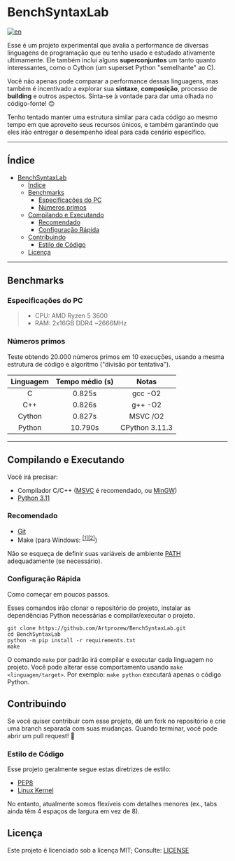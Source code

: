 # BenchSyntaxLab

[![en](https://img.shields.io/badge/lang-en-blue
)](https://github.com/Artprozew/BenchSyntaxLab/blob/main/README.md)

Esse é um projeto experimental que avalia a performance de diversas linguagens de programação que eu tenho usado e estudado ativamente ultimamente. Ele também inclui alguns **superconjuntos** um tanto quanto interessantes, como o Cython (um superset Python "semelhante" ao C).

Você não apenas pode comparar a performance dessas linguagens, mas também é incentivado a explorar sua **sintaxe**, **composição**, processo de **building** e outros aspectos. Sinta-se à vontade para dar uma olhada no código-fonte! 😊

Tenho tentado manter uma estrutura similar para cada código ao mesmo tempo em que aproveito seus recursos únicos, e também garantindo que eles irão entregar o desempenho ideal para cada cenário específico.

---

## Índice

- [BenchSyntaxLab](#benchsyntaxlab)
  - [Índice](#índice)
  - [Benchmarks](#benchmarks)
    - [Especificações do PC](#especificações-do-pc)
    - [Números primos](#números-primos)
  - [Compilando e Executando](#compilando-e-executando)
    - [Recomendado](#recomendado)
    - [Configuração Rápida](#configuração-rápida)
  - [Contribuindo](#contribuindo)
    - [Estilo de Código](#estilo-de-código)
  - [Licença](#licença)

---

## Benchmarks

### Especificações do PC

> - CPU: AMD Ryzen 5 3600
> - RAM: 2x16GB DDR4 ~2666MHz

### Números primos

Teste obtendo 20.000 números primos em 10 execuções, usando a mesma estrutura de código e algoritmo ("divisão por tentativa").

| Linguagem     | Tempo médio (s)  | Notas          |
|:------------: | :--------------: | :-------------:|
| C             | 0.825s           | gcc -O2        |
| C++           | 0.826s           | g++ -O2        |
| Cython        | 0.827s           | MSVC /O2       |
| Python        | 10.790s          | CPython 3.11.3 |

---

## Compilando e Executando

Você irá precisar:

- Compilador C/C++ ([MSVC](https://visualstudio.microsoft.com/downloads/) é recomendado, ou [MinGW](https://sourceforge.net/projects/mingw/))
- [Python 3.11](https://www.python.org/downloads/release/python-3119/)

### Recomendado

- [Git](https://git-scm.com/downloads)
- Make (para Windows: <sup>[[1]](https://gnuwin32.sourceforge.net/packages/make.htm)[[2]](https://nerdyelectronics.com/install-mingw-on-windows-for-make/)</sup>)

Não se esqueça de definir suas variáveis de ambiente [PATH](https://superuser.com/questions/284342/what-are-path-and-other-environment-variables-and-how-can-i-set-or-use-them) adequadamente (se necessário).

### Configuração Rápida

Como começar em poucos passos.

Esses comandos irão clonar o repositório do projeto, instalar as dependências Python necessárias e compilar/executar o projeto.

```shell
git clone https://github.com/Artprozew/BenchSyntaxLab.git
cd BenchSyntaxLab
python -m pip install -r requirements.txt
make
```

O comando `make` por padrão irá compilar e executar cada linguagem no projeto. Você pode alterar esse comportamento usando `make <linguagem/target>`. Por exemplo: `make python` executará apenas o código Python.

## Contribuindo

Se você quiser contribuir com esse projeto, dê um fork no repositório e crie uma branch separada com suas mudanças. Quando terminar, você pode abrir um pull request! 🤝

### Estilo de Código

Esse projeto geralmente segue estas diretrizes de estilo:

- [PEP8](https://peps.python.org/pep-0008/)
- [Linux Kernel](https://www.kernel.org/doc/html/v4.10/process/coding-style.html)

No entanto, atualmente somos flexíveis com detalhes menores (ex., tabs ainda têm 4 espaços de largura em vez de 8).

## Licença

Este projeto é licenciado sob a licença MIT;
Consulte: [LICENSE](https://github.com/Artprozew/BenchSyntaxLab/blob/main/LICENSE)
